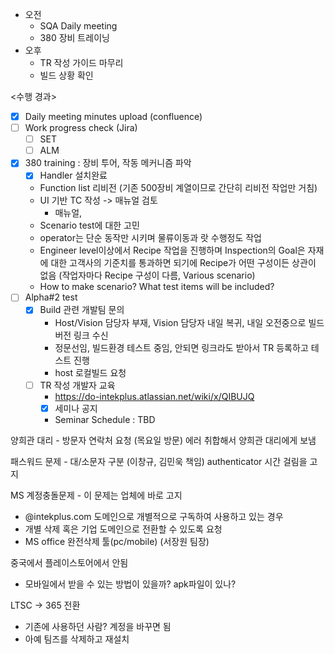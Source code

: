 - 오전
	- SQA Daily meeting
	- 380 장비 트레이닝
- 오후
	- TR 작성 가이드 마무리
	- 빌드 상황 확인

<수행 경과>
- [x] Daily meeting minutes upload (confluence)
- [ ] Work progress check (Jira)
	- [ ] SET
	- [ ] ALM

- [x] 380 training : 장비 투어, 작동 메커니즘 파악
	- [x] Handler 설치완료
	- Function list 리비전 (기존 500장비 계열이므로 간단히 리비전 작업만 거침)
	- UI 기반 TC 작성 -> 매뉴얼 검토
		- 매뉴얼, 
	- Scenario test에 대한 고민
	- operator는 단순 동작만 시키며 물류이동과 랏 수행정도 작업
	- Engineer level이상에서 Recipe 작업을 진행하며 Inspection의 Goal은 자재에 대한 고객사의 기준치를 통과하면 되기에 Recipe가 어떤 구성이든 상관이 없음 (작업자마다 Recipe 구성이 다름, Various scenario)
	- How to make scenario? What test items will be included?
- [ ] Alpha#2 test
	- [x] Build 관련 개발팀 문의
		- Host/Vision 담당자 부재, Vision 담당자 내일 복귀, 내일 오전중으로 빌드버전 링크 수신
		- 정문선임, 빌드환경 테스트 중임, 안되면 링크라도 받아서 TR 등록하고 테스트 진행
		- host 로컬빌드 요청
	- [ ] TR 작성 개발자 교육
		- https://do-intekplus.atlassian.net/wiki/x/QIBUJQ
		- [x] 세미나 공지
		- Seminar Schedule : TBD

양희관 대리 - 방문자 연락처 요청 (목요일 방문)
에러 취합해서 양희관 대리에게 보냄

패스워드 문제 - 대/소문자 구분 (이창규, 김민욱 책임)
authenticator 시간 걸림을 고지

MS 계정충돌문제 - 이 문제는 업체에 바로 고지
- @intekplus.com 도메인으로 개별적으로 구독하여 사용하고 있는 경우
- 개별 삭제 혹은 기업 도메인으로 전환할 수 있도록 요청
- MS office 완전삭제 툴(pc/mobile) (서장원 팀장)

중국에서 플레이스토어에서 안됨
- 모바일에서 받을 수 있는 방법이 있을까? apk파일이 있나?

LTSC -> 365 전환
- 기존에 사용하던 사람? 계정을 바꾸면 됨
- 아예 팀즈를 삭제하고 재설치

